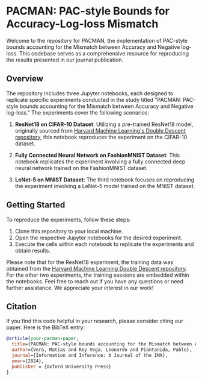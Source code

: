 # PACMAN: PAC-style Bounds for Accuracy-Log-loss Mismatch

Welcome to the repository for PACMAN, the implementation of PAC-style bounds accounting for the Mismatch between Accuracy and Negative log-loss. This codebase serves as a comprehensive resource for reproducing the results presented in our journal publication.

## Overview

The repository includes three Jupyter notebooks, each designed to replicate specific experiments conducted in the study titled "PACMAN: PAC-style bounds accounting for the Mismatch between Accuracy and Negative log-loss." The experiments cover the following scenarios:

1. **ResNet18 on CIFAR-10 Dataset**: Utilizing a pre-trained ResNet18 model, originally sourced from [Harvard Machine Learning's Double Descent repository](https://gitlab.com/harvard-machine-learning/double-descent/tree/master), this notebook reproduces the experiment on the CIFAR-10 dataset.

2. **Fully Connected Neural Network on FashionMNIST Dataset**: This notebook replicates the experiment involving a fully connected deep neural network trained on the FashionMNIST dataset.

3. **LeNet-5 on MNIST Dataset**: The third notebook focuses on reproducing the experiment involving a LeNet-5 model trained on the MNIST dataset.

## Getting Started

To reproduce the experiments, follow these steps:

1. Clone this repository to your local machine.
2. Open the respective Jupyter notebooks for the desired experiment.
3. Execute the cells within each notebook to replicate the experiments and obtain results.

Please note that for the ResNet18 experiment, the training data was obtained from the [Harvard Machine Learning Double Descent repository](https://gitlab.com/harvard-machine-learning/double-descent/tree/master). For the other two experiments, the training sessions are embedded within the notebooks. Feel free to reach out if you have any questions or need further assistance. We appreciate your interest in our work!


## Citation

If you find this code helpful in your research, please consider citing our paper. Here is the BibTeX entry:

```bibtex
@article{your-pacman-paper,
  title={PACMAN: PAC-style bounds accounting for the Mismatch between Accuracy and Negative log-loss},
  author={Vera, Matias and Rey Vega, Leonardo and Piantanida, Pablo},
  journal={Information and Inference: A Journal of the IMA},
  year={2024},
  publisher = {Oxford University Press}
}
